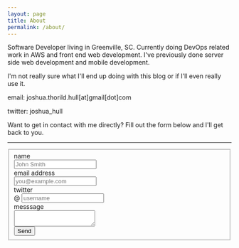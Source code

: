 ```yaml
---
layout: page
title: About
permalink: /about/
---
```


Software Developer living in Greenville, SC. Currently doing DevOps related work in AWS and front end web development. I've previously done server side web development and mobile development.

I'm not really sure what I'll end up doing with this blog or if I'll even really use it.

email: joshua.thorild.hull[at]gmail[dot]com

twitter: joshua_hull

Want to get in contact with me directly? Fill out the form below and I'll get back to you.

<hr />
<form action="https://formspree.io/joshua.thorild.hull@gmail.com" method="POST" class="form-horizontal">
<fieldset>

<!-- Text input-->
<div class="form-group">
  <label class="col-md-4 control-label" for="name">name</label>  
  <div class="col-md-4">
  <input id="name" name="name" type="text" placeholder="John Smith" class="form-control input-md" required="">  
  </div>
</div>

<!-- Text input-->
<div class="form-group">
  <label class="col-md-4 control-label" for="_replyto">email address</label>  
  <div class="col-md-4">
  <input id="_replyto" name="_replyto" type="text" placeholder="you@example.com" class="form-control input-md" required="">  
  </div>
</div>

<!-- Prepended text-->
<div class="form-group">
  <label class="col-md-4 control-label" for="twitter">twitter</label>
  <div class="col-md-4">
    <div class="input-group">
      <span class="input-group-addon">@</span>
      <input id="twitter" name="twitter" class="form-control" placeholder="username" type="text">
    </div>

  </div>
</div>

<!-- Textarea -->
<div class="form-group">
  <label class="col-md-4 control-label" for="message">messsage</label>
  <div class="col-md-4">                     
    <textarea class="form-control" id="message" name="message"></textarea>
  </div>
</div>

<!-- Hidden field -->
<input type="hidden" name="_next" value="//joshua-hull.github.io" />

<!-- Text input -->
<input type="text" name="_gotcha" style="display:none" />


<!-- Button -->
<div class="form-group">
  <label class="col-md-4 control-label" for="submit"></label>
  <div class="col-md-4">
    <input type="submit" value="Send" class="btn btn-info">
  </div>
</div>

</fieldset>
</form>
